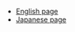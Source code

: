 - [English page](https://yutaro-s.github.io/index_en.html)
- [Japanese page](https://yutaro-s.github.io/)

